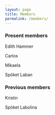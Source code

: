 ```yaml
---
layout: page
title: Members
permalink: /members/
---
```


### Present members

Edith Hammer

Carlos

Mikaela

Spöket Laban

### Previous members

Kristin

Spöket Labolina
